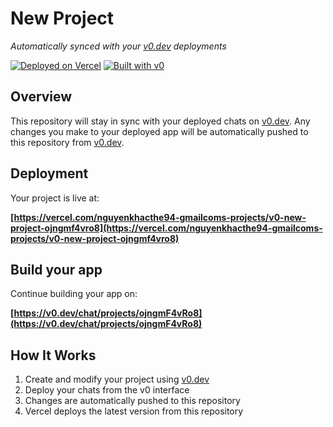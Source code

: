 # New Project

*Automatically synced with your [v0.dev](https://v0.dev) deployments*

[![Deployed on Vercel](https://img.shields.io/badge/Deployed%20on-Vercel-black?style=for-the-badge&logo=vercel)](https://vercel.com/nguyenkhacthe94-gmailcoms-projects/v0-new-project-ojngmf4vro8)
[![Built with v0](https://img.shields.io/badge/Built%20with-v0.dev-black?style=for-the-badge)](https://v0.dev/chat/projects/ojngmF4vRo8)

## Overview

This repository will stay in sync with your deployed chats on [v0.dev](https://v0.dev).
Any changes you make to your deployed app will be automatically pushed to this repository from [v0.dev](https://v0.dev).

## Deployment

Your project is live at:

**[https://vercel.com/nguyenkhacthe94-gmailcoms-projects/v0-new-project-ojngmf4vro8](https://vercel.com/nguyenkhacthe94-gmailcoms-projects/v0-new-project-ojngmf4vro8)**

## Build your app

Continue building your app on:

**[https://v0.dev/chat/projects/ojngmF4vRo8](https://v0.dev/chat/projects/ojngmF4vRo8)**

## How It Works

1. Create and modify your project using [v0.dev](https://v0.dev)
2. Deploy your chats from the v0 interface
3. Changes are automatically pushed to this repository
4. Vercel deploys the latest version from this repository
